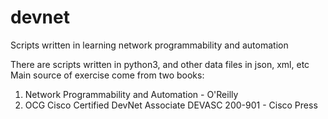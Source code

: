 # devnet
Scripts written in learning network programmability and automation

There are scripts written in python3, and other data files in json, xml, etc
Main source of exercise come from two books:
1) Network Programmability and Automation - O'Reilly
2) OCG Cisco Certified DevNet Associate DEVASC 200-901 - Cisco Press
